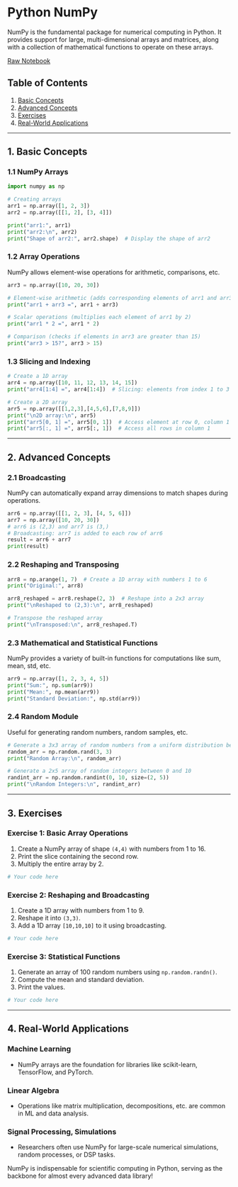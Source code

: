 # Python NumPy

NumPy is the fundamental package for numerical computing in Python. It provides support for large, multi-dimensional arrays and matrices, along with a collection of mathematical functions to operate on these arrays.

[Raw Notebook](https://github.com/agombert/AdvancedNLPClasses/blob/main/notebooks/support/Session_1_1_Python_1o1_4.ipynb)

## Table of Contents
1. [Basic Concepts](#basic)
2. [Advanced Concepts](#advanced)
3. [Exercises](#exercises)
4. [Real-World Applications](#applications)

---

## 1. Basic Concepts <a name="basic"></a>

### 1.1 NumPy Arrays

```python
import numpy as np

# Creating arrays
arr1 = np.array([1, 2, 3])
arr2 = np.array([[1, 2], [3, 4]])

print("arr1:", arr1)
print("arr2:\n", arr2)
print("Shape of arr2:", arr2.shape)  # Display the shape of arr2
```

### 1.2 Array Operations

NumPy allows element-wise operations for arithmetic, comparisons, etc.

```python
arr3 = np.array([10, 20, 30])

# Element-wise arithmetic (adds corresponding elements of arr1 and arr3)
print("arr1 + arr3 =", arr1 + arr3)

# Scalar operations (multiplies each element of arr1 by 2)
print("arr1 * 2 =", arr1 * 2)

# Comparison (checks if elements in arr3 are greater than 15)
print("arr3 > 15?", arr3 > 15)
```

### 1.3 Slicing and Indexing

```python
# Create a 1D array
arr4 = np.array([10, 11, 12, 13, 14, 15])
print("arr4[1:4] =", arr4[1:4])  # Slicing: elements from index 1 to 3

# Create a 2D array
arr5 = np.array([[1,2,3],[4,5,6],[7,8,9]])
print("\n2D array:\n", arr5)
print("arr5[0, 1] =", arr5[0, 1])  # Access element at row 0, column 1
print("arr5[:, 1] =", arr5[:, 1])  # Access all rows in column 1
```

---

## 2. Advanced Concepts <a name="advanced"></a>

### 2.1 Broadcasting

NumPy can automatically expand array dimensions to match shapes during operations.

```python
arr6 = np.array([[1, 2, 3], [4, 5, 6]])
arr7 = np.array([10, 20, 30])
# arr6 is (2,3) and arr7 is (3,)
# Broadcasting: arr7 is added to each row of arr6
result = arr6 + arr7
print(result)
```

### 2.2 Reshaping and Transposing

```python
arr8 = np.arange(1, 7)  # Create a 1D array with numbers 1 to 6
print("Original:", arr8)

arr8_reshaped = arr8.reshape(2, 3)  # Reshape into a 2x3 array
print("\nReshaped to (2,3):\n", arr8_reshaped)

# Transpose the reshaped array
print("\nTransposed:\n", arr8_reshaped.T)
```

### 2.3 Mathematical and Statistical Functions

NumPy provides a variety of built-in functions for computations like sum, mean, std, etc.

```python
arr9 = np.array([1, 2, 3, 4, 5])
print("Sum:", np.sum(arr9))
print("Mean:", np.mean(arr9))
print("Standard Deviation:", np.std(arr9))
```

### 2.4 Random Module

Useful for generating random numbers, random samples, etc.

```python
# Generate a 3x3 array of random numbers from a uniform distribution between 0 and 1
random_arr = np.random.rand(3, 3)
print("Random Array:\n", random_arr)

# Generate a 2x5 array of random integers between 0 and 10
randint_arr = np.random.randint(0, 10, size=(2, 5))
print("\nRandom Integers:\n", randint_arr)
```

---

## 3. Exercises <a name="exercises"></a>

### Exercise 1: Basic Array Operations
1. Create a NumPy array of shape `(4,4)` with numbers from 1 to 16.
2. Print the slice containing the second row.
3. Multiply the entire array by 2.

```python
# Your code here
```

### Exercise 2: Reshaping and Broadcasting
1. Create a 1D array with numbers from 1 to 9.
2. Reshape it into `(3,3)`.
3. Add a 1D array `[10,10,10]` to it using broadcasting.

```python
# Your code here
```

### Exercise 3: Statistical Functions
1. Generate an array of 100 random numbers using `np.random.randn()`.
2. Compute the mean and standard deviation.
3. Print the values.

```python
# Your code here
```

---

## 4. Real-World Applications <a name="applications"></a>

### Machine Learning
- NumPy arrays are the foundation for libraries like scikit-learn, TensorFlow, and PyTorch.

### Linear Algebra
- Operations like matrix multiplication, decompositions, etc. are common in ML and data analysis.

### Signal Processing, Simulations
- Researchers often use NumPy for large-scale numerical simulations, random processes, or DSP tasks.

NumPy is indispensable for scientific computing in Python, serving as the backbone for almost every advanced data library!
